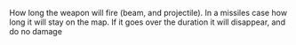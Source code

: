 
How long the weapon will fire (beam, and projectile). In a missiles case how long it will stay on the map. If it goes over the duration it will disappear, and do no damage

